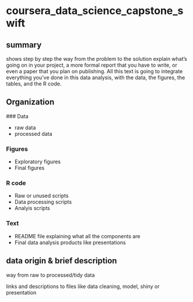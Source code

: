 # coursera_data_science_capstone_swift

## summary
shows step by step the way from the problem to the solution
explain what’s going on in your project, a more formal report that you have to write, or even a paper that you plan on publishing. All this text is going to integrate everything you’ve done in this data analysis, with the data, the figures, the tables, and the R code.

## Organization
### Data
- raw data 
- processed data 

### Figures
- Exploratory figures 
- Final figures 

### R code
- Raw or unused scripts 
- Data processing scripts 
- Analyis scripts 

### Text
- README file explaining what all the components are
- Final data analysis products like presentations


## data origin & brief description


way from raw to processed/tidy data


links and descriptions to files like data cleaning, model, shiny or presentation

